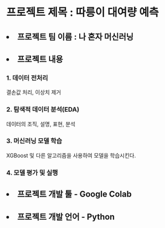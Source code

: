 

<h1> 프로젝트 제목 : 따릉이 대여량 예측 </h1>
<h2> <li> 프로젝트 팀 이름 : 나 혼자 머신러닝 </li> </h2>
<h2> <li> 프로젝트 내용 </li></h2>
<h3> 1. 데이터 전처리 </h3> 
결손값 처리, 이상치 제거 
<h3> 2. 탐색적 데이터 분석(EDA) </h3> 
데이터의 조직, 설명, 표현, 분석  
<h3> 3. 머신러닝 모델 학습 </h3> 
XGBoost 및 다른 알고리즘을 사용하여 모델을 학습시킨다.  
<h3> 4. 모델 평가 및 실행 </h3>
<h2> <li>프로젝트 개발 툴 - Google Colab </li> </h2>
<h2> <li> 프로젝트 개발 언어 - Python </li> </h2>
